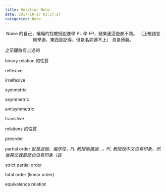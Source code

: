 ```yaml
---
title: Relation Note
date: 2017-10-17 03:17:27
categories: Note
---
```


<center>
Naive 的自己，嚷嚷的找教授說要學 PL 學 FP，結果連這些都不熟。
（正規語言剛學過，東西是記得，但是名詞連不上）
真是蒟蒻。
</center>

<!-- more -->
之前離散有上過的

binary relation 的性質

relfexive

irrelfexive

symmetric

asymmetric

antisymmetric

transitive

relations 的性質

preorder

partial order
*就是這個，偏序性，FL 教授剛講過...，PL 教授說中文沒有印象，然後英文我當然也沒有印象（逃*


strict partial order

total order (linear order)

equivalence relation
